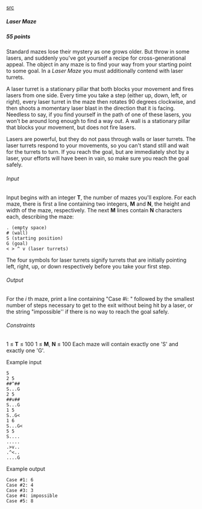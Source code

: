[src](https://www.facebook.com/hackercup/problems.php?pid=1523599254559737&round=742632349177460)

##### Laser Maze

##### 55 points

Standard mazes lose their mystery as one grows older. But throw in some lasers, and suddenly you've got yourself a recipe for cross-generational appeal. The object in any maze is to find your way from your starting point to some goal. In a _Laser Maze_ you must additionally contend with laser turrets.

A laser turret is a stationary pillar that both blocks your movement and fires lasers from one side. Every time you take a step (either up, down, left, or right), every laser turret in the maze then rotates 90 degrees clockwise, and then shoots a momentary laser blast in the direction that it is facing. Needless to say, if you find yourself in the path of one of these lasers, you won't be around long enough to find a way out. A wall is a stationary pillar that blocks your movement, but does not fire lasers.

Lasers are powerful, but they do not pass through walls or laser turrets. The laser turrets respond to your movements, so you can't stand still and wait for the turrets to turn. If you reach the goal, but are immediately shot by a laser, your efforts will have been in vain, so make sure you reach the goal safely.

###### Input

Input begins with an integer **T**, the number of mazes you'll explore. For each maze, there is first a line containing two integers, **M** and **N**, the height and width of the maze, respectively. The next **M** lines contain **N** characters each, describing the maze:

```
. (empty space) 
# (wall) 
S (starting position) 
G (goal) 
< > ^ v (laser turrets) 
```

The four symbols for laser turrets signify turrets that are initially pointing left, right, up, or down respectively before you take your first step.

###### Output

For the _i_ th maze, print a line containing "Case #i: " followed by the smallest number of steps necessary to get to the exit without being hit by a laser, or the string "impossible'' if there is no way to reach the goal safely.

###### Constraints

1 ≤ **T** ≤ 100 
1 ≤ **M**, **N** ≤ 100 
Each maze will contain exactly one 'S' and exactly one 'G'.

Example input

```
5
2 5
##^##
S...G
2 5
##v##
S...G
1 5
S..G<
1 6
S...G<
5 5
S....
.....
.>v..
.^<..
....G
```

Example output

```
Case #1: 6
Case #2: 4
Case #3: 3
Case #4: impossible
Case #5: 8
```
